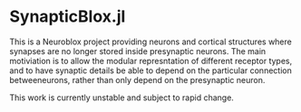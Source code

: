# SynapticBlox.jl

This is a Neuroblox project providing neurons and cortical structures where synapses are no longer stored inside presynaptic neurons. The main motiviation is to allow the modular represntation of different receptor types, and to have synaptic details be able to depend on the particular connection betweeneurons, rather than only depend on the presynaptic neuron.

This work is currently unstable and subject to rapid change.

